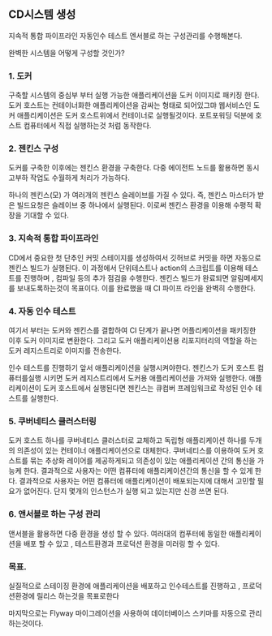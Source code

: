 ## CD시스템 생성

지속적 통합 파이프라인
자동인수 테스트
엔서블로 하는 구성관리를 수행해본다.

완벽한 시스템을 어떻게 구성할 것인가?

### 1. 도커

구축할 시스템의 중심부 부터 실행 가능한 애플리케이션을 도커 이미지로 패키징 한다.
도커 호스트는 컨테이너화한 애플리케이션을 감싸는 형태로 되어있그먀 웹서비스인 도커 애플리케이션은 도커 호스트위에서 컨테이너로 실행될것이다.
포트포워딩 덕분에 호스트 컴퓨터에서 직접 실행하는것 처럼 동작한다.

### 2. 젠킨스 구성

도커를 구축한 이후에는 젠킨스 환경을 구축한다. 다중 에이전트 노드를 활용하면 동시 고부하 작업도 수월하게 처리가 가능하다.

하나의 젠킨스(모) 가 여러개의 젠킨스 슬레이브를 가질 수 있다. 즉, 젠킨스 마스터가 받은 빌드요청은 슬레이브 중 하나에서 실행된다.
이로써 젠킨스 환경을 이용해 수평적 확장을 기대할 수 있다.

### 3. 지속적 통합 파이프라인

CD에서 중요한 첫 단추인 커밋 스테이지를 생성하여서 깃허브로 커밋을 하면 자동으로 젠킨스 빌드가 실행된다. 이 과정에서 단위테스트나 action의 스크립트를 이용해 테스트를 진행하며 , 컴파일 등의 추가 점검을 수행한다. 젠킨스 빌드가 완료되면 알림메세지를 보내도록하는것이 목표이다.
이를 완료했을 때 CI 파이프 라인을 완벽히 수행한다.

### 4. 자동 인수 테스트

여기서 부터는 도커와 젠킨스를 결합하여 CI 단계가 끝나면 어플리케이션을 패키징한 이후 도커 이미지로 변환한다. 그리고 도커 애플리케이션용 리포지터리의 역할을 하는
도커 레지스트리로 이미지를 전송한다.

인수 테스트를 진행하기 앞서 애플리케이션을 실행시켜야한다. 젠킨스가 도커 호스트 컴퓨터를실행 시키면 도커 레지스트리에서 도커용 애플리케이션을 가져와 실행한다.
애플리케이션이 도커 호스트에서 실행된다면 젠킨스는 큐컴버 프레임워크로 작성된 인수 테스트를 실행한다.

### 5. 쿠버네티스 클러스터링

도커 호스트 하나를 쿠버네티스 클러스터로 교체하고 독립형 애플리케이션 하나를 두개의 의존성이 있는 컨테이너 애플리케이션으로 대체한다.
쿠버네티스를 이용하여 도커 호스트를 묶는 추상화 레이어를 제공하게되고 의존성이 있는 애플리케이션 간의 통신을 가능케 한다.
결과적으로 사용자는 어떤 컴퓨터에 애플리케이션간의 통신을 할 수 있게 한다. 결과적으로 사용자는 어떤 컴퓨터에 애플리케이션이 배포되는지에 대해서 고민할 필요가 없어진다.
단지 몇개의 인스턴스가 실행 되고 있는지만 신경 쓰면 된다.

### 6. 앤서블로 하는 구성 관리
앤서블을 활용하면 다중 환경을 생성 할 수 있다.
여러대의 컴푸터에 동일한 애플리케이션을 배포 할 수 있고 , 테스트환경과 프로덕션 환경을 미러링 할 수 있다.



### 목표.

실질적으로 스테이징 환경에 애플리케이션을 배포하고 인수테스트를 진행하고 , 프로덕션환경에 릴리스 하는것을 목표로한다

마지막으로는 Flyway 마이그레이션을 사용하여 데이터베이스 스키마를 자동으로 관리하는것이다.
